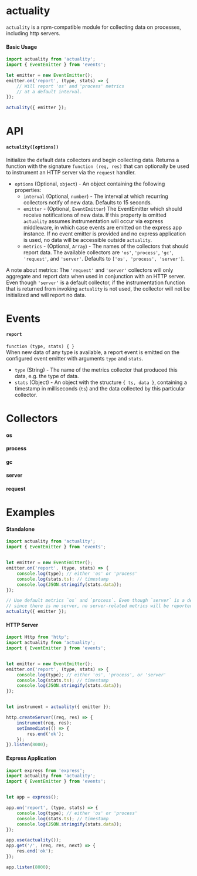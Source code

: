 actuality
=========

`actuality` is a npm-compatible module for collecting data on processes,
including http servers.

#### Basic Usage
```javascript
import actuality from 'actuality';
import { EventEmitter } from 'events';

let emitter = new EventEmitter();
emitter.on('report', (type, stats) => {
    // Will report 'os' and 'process' metrics
    // at a default interval.
});

actuality({ emitter });
```


# API

#### `actuality([options])`
Initialize the default data collectors and begin collecting data. Returns a
function with the signature `function (req, res)` that can optionally be used
to instrument an HTTP server via the `request` handler.
- `options` (Optional, `object`) - An object containing the following
properties:
    - `interval` (Optional, `number`) - The interval at which recurring
    collectors notify of new data. Defaults to 15 seconds.
    - `emitter` - (Optional, `EventEmitter`) The EventEmitter which should
    receive notifications of new data. If this property is omitted `actuality`
    assumes instrumentation will occur via express middleware, in which case
    events are emitted on the express app instance. If no event emitter is
    provided and no express application is used, no data will be accessible
    outside `actuality`.
    - `metrics` - (Optional, `Array`) - The names of the collectors that should
    report data. The available collectors are `'os'`, `'process'`, `'gc'`,
    `'request'`, and `'server'`. Defaults to `['os', 'process', 'server']`.


 A note about metrics: The `'request'` and `'server'` collectors will only
 aggregate and report data when used in conjunction with an HTTP server. Even
 though `'server'` is a default collector, if the instrumentation function that
 is returned from invoking `actuality` is not used, the collector will not be
 initialized and will report no data.

# Events
#### `report`
`function (type, stats) { }`  
When new data of any type is available, a report event is emitted on the
configured event emitter with arguments `type` and `stats`.
- `type` (String) - The name of the metrics collector that produced this data,
e.g. the type of data.
- `stats` (Object) - An object with the structure `{ ts, data }`, containing a
timestamp in milliseconds (`ts`) and the data collected by this particular
collector.

# Collectors
#### os

#### process

#### gc

#### server

#### request


# Examples

#### Standalone
```javascript
import actuality from 'actuality';
import { EventEmitter } from 'events';


let emitter = new EventEmitter();
emitter.on('report', (type, stats) => {
    console.log(type); // either 'os' or 'process'
    console.log(stats.ts); // timestamp
    console.log(JSON.stringify(stats.data));
});

// Use default metrics `os` and `process`. Even though `server` is a default
// since there is no server, no server-related metrics will be reported.
actuality({ emitter });
```

#### HTTP Server
```javascript
import Http from 'http';
import actuality from 'actuality';
import { EventEmitter } from 'events';


let emitter = new EventEmitter();
emitter.on('report', (type, stats) => {
    console.log(type); // either 'os', 'process', or 'server'
    console.log(stats.ts); // timestamp
    console.log(JSON.stringify(stats.data));
});


let instrument = actuality({ emitter });

http.createServer((req, res) => {
    instrument(req, res);
    setImmediate(() => {
        res.end('ok');
    });
}).listen(8000);
```


#### Express Application

```javascript
import express from 'express';
import actuality from 'actuality';
import { EventEmitter } from 'events';


let app = express();

app.on('report', (type, stats) => {
    console.log(type); // either 'os' or 'process'
    console.log(stats.ts); // timestamp
    console.log(JSON.stringify(stats.data));
});

app.use(actuality());
app.get('/', (req, res, next) => {
    res.end('ok');
});

app.listen(8000);
```
